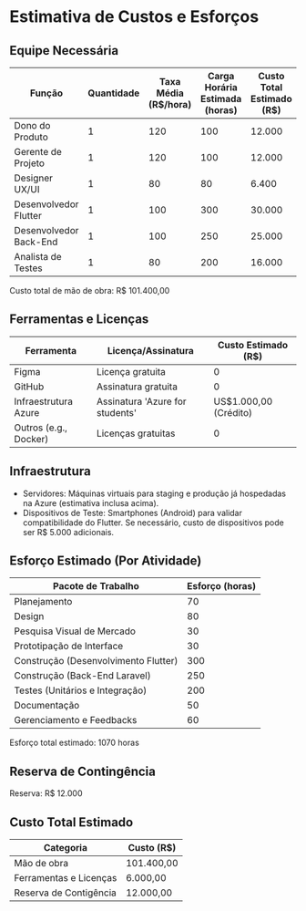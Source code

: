 # Estimativa de Custos e Esforços
## Equipe Necessária
Função | Quantidade | Taxa Média (R$/hora) | Carga Horária Estimada (horas) | Custo Total Estimado (R$)
-- | -- | -- | -- | --
Dono do Produto|1|120|100|12.000
Gerente de Projeto | 1 | 120 | 100 | 12.000
Designer UX/UI | 1 | 80 | 80 | 6.400
Desenvolvedor Flutter | 1 | 100 | 300 | 30.000
Desenvolvedor Back-End | 1 | 100 | 250 | 25.000
Analista de Testes | 1 | 80 | 200 | 16.000

Custo total de mão de obra: R$ 101.400,00

## Ferramentas e Licenças

Ferramenta | Licença/Assinatura | Custo Estimado (R$)
-- | -- | --
Figma | Licença gratuita | 0
GitHub | Assinatura gratuita| 0
Infraestrutura Azure | Assinatura 'Azure for students' | US$1.000,00 (Crédito)
Outros (e.g., Docker) | Licenças gratuitas | 0

## Infraestrutura
- Servidores: Máquinas virtuais para staging e produção já hospedadas na Azure (estimativa inclusa acima).
- Dispositivos de Teste: Smartphones (Android) para validar compatibilidade do Flutter. Se necessário, custo de dispositivos pode ser R$ 5.000 adicionais.

##  Esforço Estimado (Por Atividade)

Pacote de Trabalho | Esforço (horas)
-- | --
Planejamento | 70
Design | 80
Pesquisa Visual de Mercado | 30
Prototipação de Interface | 30
Construção (Desenvolvimento Flutter) | 300
Construção (Back-End Laravel) | 250
Testes (Unitários e Integração) | 200
Documentação | 50
Gerenciamento e Feedbacks | 60

Esforço total estimado: 1070 horas

## Reserva de Contingência
Reserva: R$ 12.000

## Custo Total Estimado
Categoria | Custo (R$)
-- | --
Mão de obra| 101.400,00
Ferramentas e Licenças| 6.000,00
Reserva de Contigência| 12.000,00

